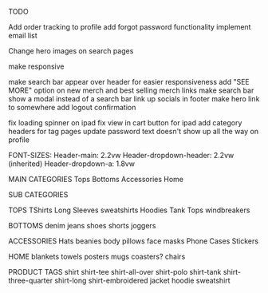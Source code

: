 TODO

Add order tracking to profile
add forgot password functionality
implement email list

Change hero images on search pages

make responsive

make search bar appear over header for easier responsiveness
add "SEE MORE" option on new merch and best selling merch links
make search bar show a modal instead of a search bar
link up socials in footer
make hero link to somewhere
add logout confirmation

fix loading spinner on ipad
fix view in cart button for ipad
add category headers for tag pages
update password text doesn't show up all the way on profile

FONT-SIZES:
Header-main: 2.2vw
Header-dropdown-header: 2.2vw (inherited)
Header-dropdown-a: 1.8vw


MAIN CATEGORIES
Tops
Bottoms
Accessories
Home

SUB CATEGORIES

TOPS
TShirts
Long Sleeves
sweatshirts
Hoodies
Tank Tops
windbreakers

BOTTOMS
denim jeans
shoes
shorts
joggers

ACCESSORIES
Hats
beanies
body pillows
face masks
Phone Cases
Stickers

HOME
blankets
towels
posters
mugs
coasters?
chairs



PRODUCT TAGS
shirt
shirt-tee
shirt-all-over
shirt-polo
shirt-tank
shirt-three-quarter
shirt-long
shirt-embroidered
jacket
hoodie
sweatshirt

